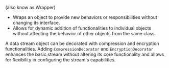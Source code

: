 (also know as Wrapper)

- Wraps an object to provide new behaviors or responsibilities without changing its interface.
- Allows for dynamic addition of functionalities to individual objects without affecting the behavior of other objects from the same class.

A data stream object can be decorated with compression and encryption functionalities. Adding `CompressionDecorator` and `EncryptionDecorator` enhances the basic stream without altering its core functionality and allows for flexibility in configuring the stream's capabilities.
